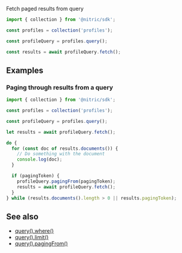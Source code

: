 Fetch paged results from query

```javascript
import { collection } from '@nitric/sdk';

const profiles = collection('profiles');

const profileQuery = profiles.query();

const results = await profileQuery.fetch();
```

## Examples

### Paging through results from a query

```javascript
import { collection } from '@nitric/sdk';

const profiles = collection('profiles');

const profileQuery = profiles.query();

let results = await profileQuery.fetch();

do {
  for (const doc of results.documents()) {
    // Do something with the document
    console.log(doc);
  }

  if (pagingToken) {
    profileQuery.pagingFrom(pagingToken);
    results = await profileQuery.fetch();
  }
} while (results.documents().length > 0 || results.pagingToken);
```

## See also

- [query().where()]()
- [query().limit()]()
- [query().pagingFrom()]()
